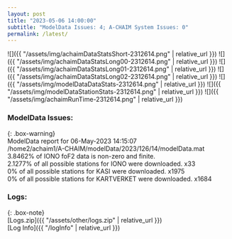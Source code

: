 ```yaml
---
layout: post
title: "2023-05-06 14:00:00"
subtitle: "ModelData Issues: 4; A-CHAIM System Issues: 0"
permalink: /latest/
---
```


![]({{ "/assets/img/achaimDataStatsShort-2312614.png" | relative_url }})
![]({{ "/assets/img/achaimDataStatsLong00-2312614.png" | relative_url }})
![]({{ "/assets/img/achaimDataStatsLong01-2312614.png" | relative_url }})
![]({{ "/assets/img/achaimDataStatsLong02-2312614.png" | relative_url }})
![]({{ "/assets/img/modelDataDataStats-2312614.png" | relative_url }})
![]({{ "/assets/img/modelDataStationStats-2312614.png" | relative_url }})
![]({{ "/assets/img/achaimRunTime-2312614.png" | relative_url }})


### ModelData Issues:  
  
{: .box-warning}  
 ModelData report for 06-May-2023 14:15:07   
 /home2/achaim1/A-CHAIM/modelData/2023/126/14/modelData.mat   
 3.8462% of IONO foF2 data is non-zero and finite.   
 2.1277% of all possible stations for IONO were downloaded. x33   
 0% of all possible stations for KASI were downloaded. x1975   
 0% of all possible stations for KARTVERKET were downloaded. x1684   
  


### Logs:  
  
{: .box-note}  
[Logs.zip]({{ "/assets/other/logs.zip" | relative_url }})  
[Log Info]({{ "/logInfo" | relative_url }})  
